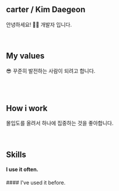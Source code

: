 ## carter / Kim Daegeon
안녕하세요! 🙋‍♂️ 개발자 입니다. 
<br />
<br />
<br />
## My values
😎 꾸준히 발전하는 사람이 되려고 합니다.<br />
<br />
<br />
<br />
## How i work
몰입도를 올려서 하나에 집중하는 것을 좋아합니다.
<br />
<br />
<br />
## Skills
#### I use it often.
<div style="display:flex;gap:30px;flex-wrap:wrap;">
</div>
#### I've used it before.
<div style="display:flex;gap:30px;flex-wrap:wrap;"></div>
<br />
<br />
<br />
